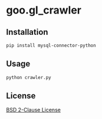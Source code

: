 # goo.gl_crawler
 

## Installation

```bash
pip install mysql-connector-python
```

## Usage

```bash
python crawler.py
```

## License
[BSD 2-Clause License](https://opensource.org/licenses/BSD-2-Clause)
